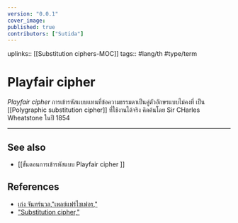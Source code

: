 ```yaml
---
version: "0.0.1"
cover_image:
published: true
contributors: ["Sutida"]
---
```

uplinks:: [[Substitution ciphers-MOC]]
tags:: #lang/th #type/term 

# Playfair cipher
 *Playfair cipher* การเข้ารหัสเเบบเเทนที่ข้อความธรรมดาเป็นคู่ตัวอักษรแบบไม่คงที่ เป็น [[Polygraphic substitution cipher]] ที่ใช้งานได้จริง คิดค้นโดย Sir CHarles Wheatstone ในปี 1854

---
## See also
- [[ขั้นตอนการเข้ารหัสแบบ Playfair cipher ]]
## References
- [เก่ง จันทร์นวล,"เพลย์แฟร์ไซเฟอร,"](http://blog.bru.ac.th/wp-content/uploads/2020/09/flayfair.pdf)
- ["Substitution cipher,"](https://cryptography.fandom.com/wiki/Substitution_cipher#Polygraphic_substitution)